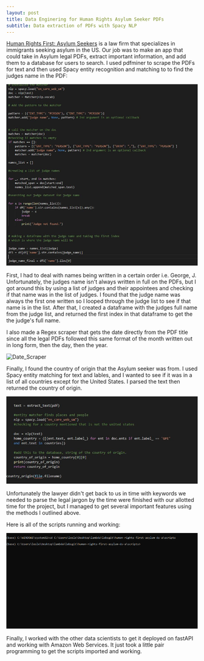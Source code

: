 ```yaml
---
layout: post
title: Data Enginering for Human Rights Asylum Seeker PDFs
subtitle: Data extraction of PDFs with Spacy NLP
---
```



[Human Rights First: Asylum Seekers](https://www.humanrightsfirst.org/asylum) is a law firm that specializes in immigrants seeking asylum in the US. Our job was to make an app that could take in Asylum legal PDFs, extract important information, and add them to a database for users to search. I used pdfminer to scrape the PDFs for text and then used Spacy entity recognition and matching to to find the judges name in the PDF:


![Scraper](/img/judge_scraper.JPG)


First, I had to deal with names being written in a certain order i.e. George, J. Unfortunately, the judges name isn't always written in full on the PDFs, but I got around this by using a list of judges and their appointees and checking if that name was in the list of judges. I found that the judge name was always the first one written so I looped through the judge list to see if that name is in the list. After that, I created a dataframe with the judges full name from the judge list, and returned the first index in that dataframe to get the the judge's full name.



I also made a Regex scraper that gets the date directly from the PDF title since all the legal PDFs followed this same format of the month written out in long form, then the day, then the year.

![Date_Scraper](/img/date_scraper2.JPG)


Finally, I found the country of origin that the Asylum seeker was from. I used Spacy entity matching for text and lables, and I wanted to see if it was in a list of all countries except for the United States. I parsed the text then returned the country of origin.


![Country_Scraper](/img/country_origin2.JPG)


Unfortunately the lawyer didn't get back to us in time with keywords we needed to parse the legal jargon by the time were finished with our allotted time for the project, but I managed to get several important features using the methods I outlined above.

Here is all of the scripts running and working:

![scrapers](/img/scripts.gif)

Finally, I worked with the other data scientists to get it deployed on fastAPI and working with Amazon Web Services. It just took a little pair programming to get the scripts imported and working.
